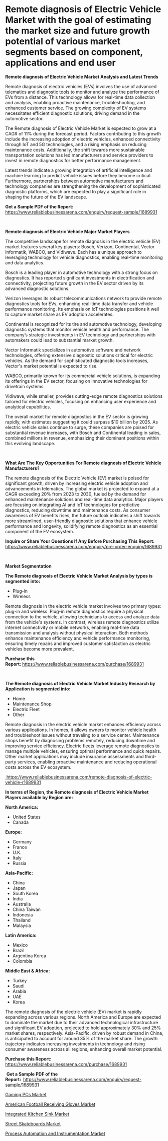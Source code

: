 <p><h1>Remote diagnosis of Electric Vehicle Market with the goal of estimating the market size and future growth potential of various market segments based on component, applications and end user</h1></p><p><strong>Remote diagnosis of Electric Vehicle Market Analysis and Latest Trends</strong></p>
<p><p>Remote diagnosis of electric vehicles (EVs) involves the use of advanced telematics and diagnostic tools to monitor and analyze the performance of EVs from a distance. This technology allows for real-time data collection and analysis, enabling proactive maintenance, troubleshooting, and enhanced customer service. The growing complexity of EV systems necessitates efficient diagnostic solutions, driving demand in the automotive sector.</p><p>The Remote diagnosis of Electric Vehicle Market is expected to grow at a CAGR of 11% during the forecast period. Factors contributing to this growth include the increasing adoption of electric vehicles, enhanced connectivity through IoT and 5G technologies, and a rising emphasis on reducing maintenance costs. Additionally, the shift towards more sustainable transportation solutions has led manufacturers and service providers to invest in remote diagnostics for better performance management.</p><p>Latest trends indicate a growing integration of artificial intelligence and machine learning to predict vehicle issues before they become critical. Furthermore, partnerships between automotive manufacturers and technology companies are strengthening the development of sophisticated diagnostic platforms, which are expected to play a significant role in shaping the future of the EV landscape.</p></p>
<p><strong>Get a Sample PDF of the Report:&nbsp;</strong> <a href="https://www.reliablebusinessarena.com/enquiry/request-sample/1689931?utm_campaign=1579&utm_medium=2&utm_source=Github&utm_content=ia&utm_term=17102024&utm_id=remote-diagnosis-of-electric-vehicle">https://www.reliablebusinessarena.com/enquiry/request-sample/1689931</a></p>
<p>&nbsp;</p>
<p><strong>Remote diagnosis of Electric Vehicle Major Market Players</strong></p>
<p><p>The competitive landscape for remote diagnosis in the electric vehicle (EV) market features several key players: Bosch, Verizon, Continental, Vector Informatik, WABCO, and Vidiwave. Each has a unique approach to leveraging technology for vehicle diagnostics, enabling real-time monitoring and data analytics.</p><p>Bosch is a leading player in automotive technology with a strong focus on diagnostics. It has reported significant investments in electrification and connectivity, projecting future growth in the EV sector driven by its advanced diagnostic solutions.</p><p>Verizon leverages its robust telecommunications network to provide remote diagnostics tools for EVs, enhancing real-time data transfer and vehicle performance monitoring. Its emphasis on IoT technologies positions it well to capture market share as EV adoption accelerates.</p><p>Continental is recognized for its tire and automotive technology, developing diagnostic systems that monitor vehicle health and performance. The company’s strategic investments in EV technology and partnerships with automakers could lead to substantial market growth.</p><p>Vector Informatik specializes in automotive software and network technologies, offering extensive diagnostic solutions critical for electric vehicles. As the demand for sophisticated diagnostic tools increases, Vector's market potential is expected to rise.</p><p>WABCO, primarily known for its commercial vehicle solutions, is expanding its offerings in the EV sector, focusing on innovative technologies for drivetrain systems.</p><p>Vidiwave, while smaller, provides cutting-edge remote diagnostics solutions tailored for electric vehicles, focusing on enhancing user experience and analytical capabilities.</p><p>The overall market for remote diagnostics in the EV sector is growing rapidly, with estimates suggesting it could surpass $10 billion by 2025. As electric vehicle sales continue to surge, these companies are poised for substantial revenue increases, with Bosch and Continental leading in sales, combined millions in revenue, emphasizing their dominant positions within this evolving landscape.</p></p>
<p>&nbsp;</p>
<p><strong>What Are The Key Opportunities For Remote diagnosis of Electric Vehicle Manufacturers?</strong></p>
<p><p>The remote diagnosis of the Electric Vehicle (EV) market is poised for significant growth, driven by increasing electric vehicle adoption and advancements in telematics. The global market is projected to expand at a CAGR exceeding 20% from 2023 to 2030, fueled by the demand for enhanced maintenance solutions and real-time data analytics. Major players are focusing on integrating AI and IoT technologies for predictive diagnostics, reducing downtime and maintenance costs. As consumer awareness of EV benefits rises, the future outlook indicates a shift towards more streamlined, user-friendly diagnostic solutions that enhance vehicle performance and longevity, solidifying remote diagnostics as an essential component of the EV ecosystem.</p></p>
<p><strong>Inquire or Share Your Questions If Any Before Purchasing This Report:</strong> <a href="https://www.reliablebusinessarena.com/enquiry/pre-order-enquiry/1689931?utm_campaign=1579&utm_medium=2&utm_source=Github&utm_content=ia&utm_term=17102024&utm_id=remote-diagnosis-of-electric-vehicle">https://www.reliablebusinessarena.com/enquiry/pre-order-enquiry/1689931</a></p>
<p>&nbsp;</p>
<p><strong>Market Segmentation</strong></p>
<p><strong>The Remote diagnosis of Electric Vehicle Market Analysis by types is segmented into:</strong></p>
<p><ul><li>Plug-in</li><li>Wireless</li></ul></p>
<p><p>Remote diagnosis in the electric vehicle market involves two primary types: plug-in and wireless. Plug-in remote diagnostics require a physical connection to the vehicle, allowing technicians to access and analyze data from the vehicle's systems. In contrast, wireless remote diagnostics utilize internet connectivity or mobile networks, enabling real-time data transmission and analysis without physical interaction. Both methods enhance maintenance efficiency and vehicle performance monitoring, ensuring timely repairs and improved customer satisfaction as electric vehicles become more prevalent.</p></p>
<p><strong>Purchase this Report:&nbsp;</strong><a href="https://www.reliablebusinessarena.com/purchase/1689931?utm_campaign=1579&utm_medium=2&utm_source=Github&utm_content=ia&utm_term=17102024&utm_id=remote-diagnosis-of-electric-vehicle">https://www.reliablebusinessarena.com/purchase/1689931</a></p>
<p>&nbsp;</p>
<p><strong>The Remote diagnosis of Electric Vehicle Market Industry Research by Application is segmented into:</strong></p>
<p><ul><li>Home</li><li>Maintenance Shop</li><li>Electric Fleet</li><li>Other</li></ul></p>
<p><p>Remote diagnosis in the electric vehicle market enhances efficiency across various applications. In homes, it allows owners to monitor vehicle health and troubleshoot issues without traveling to a service center. Maintenance shops benefit by diagnosing problems remotely, reducing downtime and improving service efficiency. Electric fleets leverage remote diagnostics to manage multiple vehicles, ensuring optimal performance and quick repairs. Other market applications may include insurance assessments and third-party services, enabling proactive maintenance and reducing operational costs across the EV ecosystem.</p></p>
<p><a href="https://www.reliablebusinessarena.com/remote-diagnosis-of-electric-vehicle-r1689931?utm_campaign=1579&utm_medium=2&utm_source=Github&utm_content=ia&utm_term=17102024&utm_id=remote-diagnosis-of-electric-vehicle">&nbsp;https://www.reliablebusinessarena.com/remote-diagnosis-of-electric-vehicle-r1689931</a></p>
<p><strong>In terms of Region, the Remote diagnosis of Electric Vehicle Market Players available by Region are:</strong></p>
<p>
    <p> <strong> North America: </strong>
        <ul>
            <li>United States</li>
            <li>Canada</li>
        </ul>
        </p> 
    <p> <strong> Europe: </strong>
        <ul>
            <li>Germany</li>
            <li>France</li>
            <li>U.K.</li>
            <li>Italy</li>
            <li>Russia</li>
        </ul>
        </p> 
    <p> <strong> Asia-Pacific: </strong>
        <ul>
            <li>China</li>
            <li>Japan</li>
            <li>South Korea</li>
            <li>India</li>
            <li>Australia</li>
            <li>China Taiwan</li>
            <li>Indonesia</li>
            <li>Thailand</li>
            <li>Malaysia</li>
        </ul>
        </p> 
    <p> <strong> Latin America: </strong>
        <ul>
            <li>Mexico</li>
            <li>Brazil</li>
            <li>Argentina Korea</li>
            <li>Colombia</li>
        </ul>
        </p> 
    <p> <strong> Middle East & Africa: </strong>
        <ul>
            <li>Turkey</li>
            <li>Saudi</li>
            <li>Arabia</li>
            <li>UAE</li>
            <li>Korea</li>
        </ul>
    </p>
    </p>
<p><p>The remote diagnosis of the electric vehicle (EV) market is rapidly expanding across various regions. North America and Europe are expected to dominate the market due to their advanced technological infrastructure and significant EV adoption, projected to hold approximately 30% and 25% market shares, respectively. Asia-Pacific, driven by robust demand in China, is anticipated to account for around 35% of the market share. The growth trajectory indicates increasing investments in technology and rising consumer awareness across all regions, enhancing overall market potential.</p></p>
<p><strong>Purchase this Report: </strong><a href="https://www.reliablebusinessarena.com/purchase/1689931?utm_campaign=1579&utm_medium=2&utm_source=Github&utm_content=ia&utm_term=17102024&utm_id=remote-diagnosis-of-electric-vehicle">https://www.reliablebusinessarena.com/purchase/1689931</a></p>
<p>&nbsp;<strong>Get a Sample PDF of the Report:&nbsp;&nbsp;</strong><a href="https://www.reliablebusinessarena.com/enquiry/request-sample/1689931?utm_campaign=1579&utm_medium=2&utm_source=Github&utm_content=ia&utm_term=17102024&utm_id=remote-diagnosis-of-electric-vehicle">https://www.reliablebusinessarena.com/enquiry/request-sample/1689931</a></p>
<p><strong></strong></p>
<p><p><a href="https://www.linkedin.com/pulse/strategic-forecast-gaming-pcs-market-growth-trends-size-2024-un1pe?utm_campaign=1579&utm_medium=2&utm_source=Github&utm_content=ia&utm_term=17102024&utm_id=remote-diagnosis-of-electric-vehicle">Gaming PCs Market</a></p><p><a href="https://www.linkedin.com/pulse/strategic-roadmap-global-american-football-receiving-gloves-rgk1e?utm_campaign=1579&utm_medium=2&utm_source=Github&utm_content=ia&utm_term=17102024&utm_id=remote-diagnosis-of-electric-vehicle">American Football Receiving Gloves Market</a></p><p><a href="https://www.linkedin.com/pulse/market-dynamics-future-trends-global-integrated-kitchen-qywbe?utm_campaign=1579&utm_medium=2&utm_source=Github&utm_content=ia&utm_term=17102024&utm_id=remote-diagnosis-of-electric-vehicle">Integrated Kitchen Sink Market</a></p><p><a href="https://www.linkedin.com/pulse/future-trends-global-street-skateboards-market-insights-ign7e?utm_campaign=1579&utm_medium=2&utm_source=Github&utm_content=ia&utm_term=17102024&utm_id=remote-diagnosis-of-electric-vehicle">Street Skateboards Market</a></p><p><a href="https://issuu.com/reportprime-2/docs/process-automation-and-instrumentat_e95b8e5686d2ac?utm_campaign=1579&utm_medium=2&utm_source=Github&utm_content=ia&utm_term=17102024&utm_id=remote-diagnosis-of-electric-vehicle">Process Automation and Instrumentation Market</a></p></p>